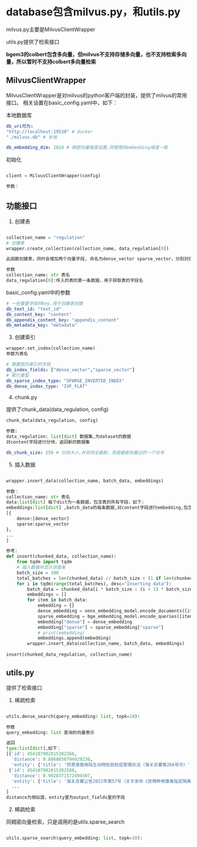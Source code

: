 # database包含milvus.py，和utils.py

milvus.py主要是MilvusClientWrapper

utils.py提供了检索接口

**bgem3的colbert包含多向量，但milvus不支持存储多向量，也不支持检索多向量，所以暂时不支持colbert多向量检索**

## MilvusClientWrapper

MilvusClientWrapper是对milvus的python客户端的封装，提供了milvus的常用接口。
相关设置在basic_config.yaml中，如下：

本地数据库

```yaml
db_uri可为:
"http://localhost:19530" # docker
"./milvus.db" # 本地

db_embedding_dim: 1024 # 稠密向量维度设置,同使用的embedding维度一致
```

初始化

```python

client = MilvusClientWrapper(config)

参数：

```

## 功能接口

1. 创建表

```python

collection_name = "regulation"
# 创建表
wrapper.create_collection(collection_name, data_regulation[0])

此函数创建表，同时会增加两个向量字段, 命名为dense_vector sparse_vector，分别对应稠密向量和稀疏向量。

参数
collection_name: str 表名
data_regulation[0]:传入的表的第一条数据，用于获取表的字段名

```

basic_config.yaml中的参数

```yaml
# 一些重要字段的key,用于创建表创建
db_text_id: "text_id" 
db_content_key: "content"
db_appendix_content_key: "appendix_content"
db_metadata_key: "metadata"
```

3. 创建索引

```python
wrapper.set_index(collection_name)
参数为表名
```

```yaml
# 需要简历索引的字段
db_index_fields: ["dense_vector","sparse_vector"]
# 索引类型
db_sparse_index_type: "SPARSE_INVERTED_INDEX"
db_dense_index_type: "IVF_FLAT"
```

4. chunk.py

提供了chunk_data(data_regulation, config)
```python
chunk_data(data_regulation, config)

参数:
data_regulation: list[dict] 数据集,为dataset的数据
对content字段进行分块，返回新的数据集
```

```yaml
db_chunk_size: 256 # 分块大小,并非完全截断，而是截断到最近的一个句号
```

5. 插入数据

```python

wrapper.insert_data(collection_name, batch_data, embeddings)

参数：
collection_name: str 表名
data:list[dict] 每个dict为一条数据，包含表的所有字段，如下:
embeddings:list[dict] ,batch_data的每条数据,对content字段进行embedding,包含dense_vector和sparse_vector，如下:
[{
    dense:[dense_vector]
    sparse:sparse_vector
},
...
]

参考:
def insert(chunked_data, collection_name):
    from tqdm import tqdm
    # 插入数据并显示进度条
    batch_size = 100
    total_batches = len(chunked_data) // batch_size + (1 if len(chunked_data) % batch_size != 0 else 0)
    for i in tqdm(range(total_batches), desc="Inserting data"):
        batch_data = chunked_data[i * batch_size : (i + 1) * batch_size]
        embeddings = []
        for item in batch_data:
            embedding = {}
            dense_embedding = onnx_embedding_model.encode_documents([item["content"]])
            sparse_embedding = bge_embedding_model.encode_queries([item["content"]])
            embedding["dense"] = dense_embedding
            embedding["sparse"] = sparse_embedding["sparse"]
            # print(embedding)
            embeddings.append(embedding)
        wrapper.insert_data(collection_name, batch_data, embeddings)
        
insert(chunked_data_regulation, collection_name)
```

## utils.py

提供了检索接口
1. 稀疏检索

```python

utils.dense_search(query_embedding: list, topk=10):

参数
query_embedding: list 查询的向量表示

返回
type:list[dict],如下：
[{'id': 454187902015382266,
  'distance': 0.8868650794029236,
  'entity': {'title': '供港澳食用陆生动物检验检疫管理办法（海关总署第266号令）'}},
 {'id': 454187902015382588,
  'distance': 0.9028371572494507,
  'entity': {'title': '海关总署公告2022年第57号（关于发布《进境种用雏禽指定隔离检疫场建设规范》等90项行业标准的公告）'}}
  ...
]
distance为相似度，entity里为output_fields里的字段
```
2. 稀疏检索

同稠密向量检索，只是调用的是utils.sparse_search

```python

utils.sparse_search(query_embedding: list, topk=10):

```
